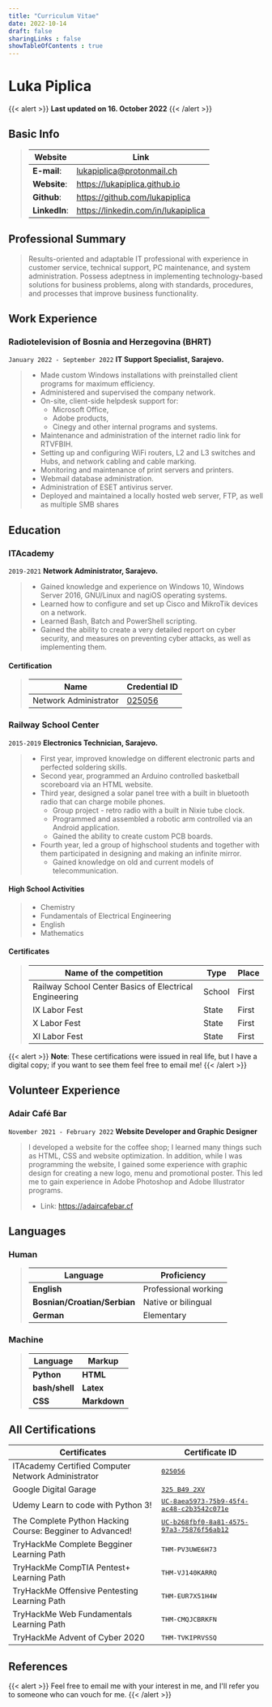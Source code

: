 ```yaml
---
title: "Curriculum Vitae"
date: 2022-10-14
draft: false
sharingLinks : false
showTableOfContents : true
---
```


# Luka Piplica

{{< alert >}}
**Last updated on 16. October 2022**
{{< /alert >}}

## Basic Info

> | Website | Link |  
> | ------- | ---- |
> | **E-mail**: | lukapiplica@protonmail.ch |
> | **Website**: | https://lukapiplica.github.io |
> | **Github**: | https://github.com/lukapiplica |
> | **LinkedIn**: | https://linkedin.com/in/lukapiplica |

## Professional Summary

> Results-oriented and adaptable IT professional with experience in customer service, technical support, PC maintenance, and system administration. Possess adeptness in implementing technology-based solutions for business problems, along with standards, procedures, and processes that improve business functionality.

## Work Experience
### Radiotelevision of Bosnia and Herzegovina (BHRT)

`January 2022 - September 2022`
__IT Support Specialist, Sarajevo.__

>- Made custom Windows installations with preinstalled client programs for maximum efficiency.
>- Administered and supervised the company network.
>- On-site, client-side helpdesk support for:
>   + Microsoft Office,
>   + Adobe products,
>   + Cinegy and other internal programs and systems.
>- Maintenance and administration of the internet radio link for RTVFBIH.
>- Setting up and configuring WiFi routers, L2 and L3 switches and Hubs, and network cabling and cable marking.
>- Monitoring and maintenance of print servers and printers.
>- Webmail database administration.
>- Administration of ESET antivirus server.
>- Deployed and maintained a locally hosted web server, FTP, as well as multiple SMB shares

## Education
### ITAcademy

`2019-2021`
__Network Administrator, Sarajevo.__

>- Gained knowledge and experience on Windows 10, Windows Server 2016, GNU/Linux and nagiOS operating systems.
>- Learned how to configure and set up Cisco and MikroTik devices on a network.
>- Learned Bash, Batch and PowerShell scripting.
>- Gained the ability to create a very detailed report on cyber security, and measures on preventing cyber attacks, as well as implementing them.

#### Certification

> | Name | Credential ID |
> | ---- | -------------- |
> | Network Administrator | [025056](https://www.link-group.eu/certificate/) |

### Railway School Center

`2015-2019`
__Electronics Technician, Sarajevo.__

>- First year, improved knowledge on different electronic parts and perfected soldering skills. 
>- Second year, programmed an Arduino controlled basketball scoreboard via an HTML website. 
>- Third year, designed a solar panel tree with a built in bluetooth radio that can charge mobile phones. 
>   + Group project - retro radio with a built in Nixie tube clock. 
>   + Programmed and assembled a robotic arm controlled via an Android application. 
>   + Gained the ability to create custom PCB boards. 
>- Fourth year, led a group of highschool students and together with them participated in designing and making an infinite mirror. 
>   + Gained knowledge on old and current models of telecommunication. 

#### High School Activities

>- Chemistry
>- Fundamentals of Electrical Engineering 
>- English 
>- Mathematics

#### Certificates

> | Name of the competition | Type | Place |
> | ----------------------- | ---- | ----- |
> | Railway School Center Basics of Electrical Engineering | School | First |
> | IX Labor Fest | State | First |
> | X Labor Fest | State | First |
> | XI Labor Fest | State | First |

{{< alert >}}
**Note**: These certifications were issued in real life, but I have a digital copy; if you want to see them feel free to email me!
{{< /alert >}}


## Volunteer Experience
### Adair Café Bar

`November 2021 - February 2022`
__Website Developer and Graphic Designer__
>I developed a website for the coffee shop; I learned many things such as HTML, CSS and website optimization. In addition, while I was programming the website, I gained some experience with graphic design for creating a new logo, menu and promotional poster. This led me to gain experience in Adobe Photoshop and Adobe Illustrator programs. 
>+ Link: https://adaircafebar.cf

## Languages
### Human

> | Language | Proficiency |
> | -------- | ----------- |
> | **English** | Professional working |
> | **Bosnian/Croatian/Serbian** | Native or bilingual |
> | **German** | Elementary |

### Machine

> | Language | Markup |
> | -------- | ------ |
> | **Python** | **HTML** |
> | **bash/shell** | **Latex** |
> | **CSS** | **Markdown** |

## All Certifications

| Certificates | Certificate ID |
| --- | --- |
| ITAcademy Certified Computer Network Administrator  | <kbd> [025056](https://www.link-group.eu/certificate) </kbd> |
| Google Digital Garage | <kbd> [325 B49 2XV](https://learndigital.withgoogle.com/digitalgarage/validate-certificate-code) </kbd> |
| Udemy Learn to code with Python 3! | <kbd> [UC-8aea5973-75b9-45f4-ac48-c2b3542c071e](https://ude.my/UC-b268fbf0-8a81-4575-97a3-75876f56ab12) </kbd> |
| The Complete Python Hacking Course: Begginer to Advanced! | <kbd> [UC-b268fbf0-8a81-4575-97a3-75876f56ab12](https://ude.my/UC-8aea5973-75b9-45f4-ac48-c2b3542c071e) </kbd> |
| TryHackMe Complete Begginer Learning Path  | <kbd> THM-PV3UWE6H73 </kbd> |
| TryHackMe CompTIA Pentest+ Learning Path  | <kbd> THM-VJ140KARRQ </kbd> |
| TryHackMe Offensive Pentesting Learning Path  | <kbd> THM-EUR7X51H4W </kbd> |
| TryHackMe Web Fundamentals Learning Path  | <kbd> THM-CMQJCBRKFN </kbd> |
| TryHackMe Advent of Cyber 2020  | <kbd> THM-TVKIPRVSSQ </kbd> |

## References

{{< alert >}}
Feel free to email me with your interest in me, and I'll refer you to someone who can vouch for me.
{{< /alert >}}







































